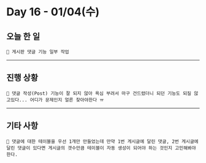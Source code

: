 # Day 16 - 01/04(수)

## 오늘 한 일

```
🎈 게시판 댓글 기능 일부 작업
```

---

## 진행 상황

```
🎈 댓글 작성(Post) 기능이 잘 되지 않아 욕심 부려서 마구 건드렸더니 되던 기능도 되질 않고있다... 어디가 문제인지 얼른 찾아야한다 ㅠ
```

---

## 기타 사항

```
🎈 댓글에 대한 테이블을 우선 1개만 만들었는데 만약 1번 게시글에 달린 댓글, 2번 게시글에 달린 댓글이 있다면 게시글의 갯수만큼 테이블이 자동 생성이 되어야 하는 것인지 고민해봐야한다.
```
